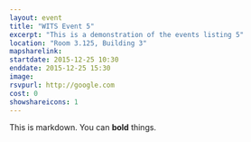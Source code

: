 ```yaml
---
layout: event
title: "WITS Event 5"
excerpt: "This is a demonstration of the events listing 5"
location: "Room 3.125, Building 3"
mapsharelink:
startdate: 2015-12-25 10:30
enddate: 2015-12-25 15:30
image:
rsvpurl: http://google.com
cost: 0
showshareicons: 1
---
```


This is markdown. You can **bold** things.